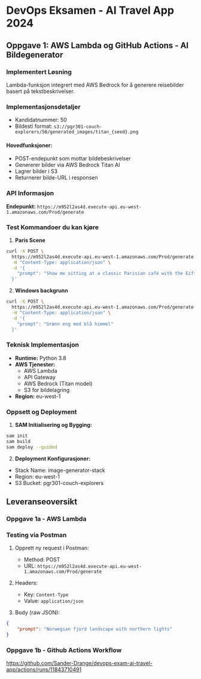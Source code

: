 # DevOps Eksamen - AI Travel App 2024

## Oppgave 1: AWS Lambda og GitHub Actions - AI Bildegenerator

### Implementert Løsning
Lambda-funksjon integrert med AWS Bedrock for å generere reisebilder basert på tekstbeskrivelser.

### Implementasjonsdetaljer
- Kandidatnummer: 50
- Bildesti format: `s3://pgr301-couch-explorers/50/generated_images/titan_{seed}.png`

#### Hovedfunksjoner:
- POST-endepunkt som mottar bildebeskrivelser
- Genererer bilder via AWS Bedrock Titan AI
- Lagrer bilder i S3
- Returnerer bilde-URL i responsen

### API Informasjon
**Endepunkt:** `https://m952l2as4d.execute-api.eu-west-1.amazonaws.com/Prod/generate`

### Test Kommandoer du kan kjøre

1. **Paris Scene**
```bash
curl -X POST \
  https://m952l2as4d.execute-api.eu-west-1.amazonaws.com/Prod/generate \
  -H "Content-Type: application/json" \
  -d '{
    "prompt": "Show me sitting at a classic Parisian café with the Eiffel Tower in the background, a coffee and croissant on the table. The image should have an old polaroid filter, with soft faded tones and a sunbeam lightly hitting the Eiffel Tower."
  }'
```

2. **Windows backgrunn**
```bash
curl -X POST \
  https://m952l2as4d.execute-api.eu-west-1.amazonaws.com/Prod/generate \
  -H "Content-Type: application/json" \
  -d '{
    "prompt": "Grønn eng med blå himmel"
  }'
```

### Teknisk Implementasjon
- **Runtime:** Python 3.8
- **AWS Tjenester:**
  - AWS Lambda
  - API Gateway
  - AWS Bedrock (Titan model)
  - S3 for bildelagring
- **Region:** eu-west-1

### Oppsett og Deployment
1. **SAM Initialisering og Bygging:**
```bash
sam init
sam build
sam deploy --guided
```

2. **Deployment Konfigurasjoner:**
- Stack Name: image-generator-stack
- Region: eu-west-1
- S3 Bucket: pgr301-couch-explorers


## Leveranseoversikt

### Oppgave 1a - AWS Lambda

### Testing via Postman
1. Opprett ny request i Postman:
   - Method: POST
   - URL: `https://m952l2as4d.execute-api.eu-west-1.amazonaws.com/Prod/generate`

2. Headers:
   - Key: `Content-Type`
   - Value: `application/json`

3. Body (raw JSON):
```json
{
    "prompt": "Norwegian fjord landscape with northern lights"
}
```

### Oppgave 1b - Github Actions Workflow

https://github.com/Sander-Drange/devops-exam-ai-travel-app/actions/runs/11843710491